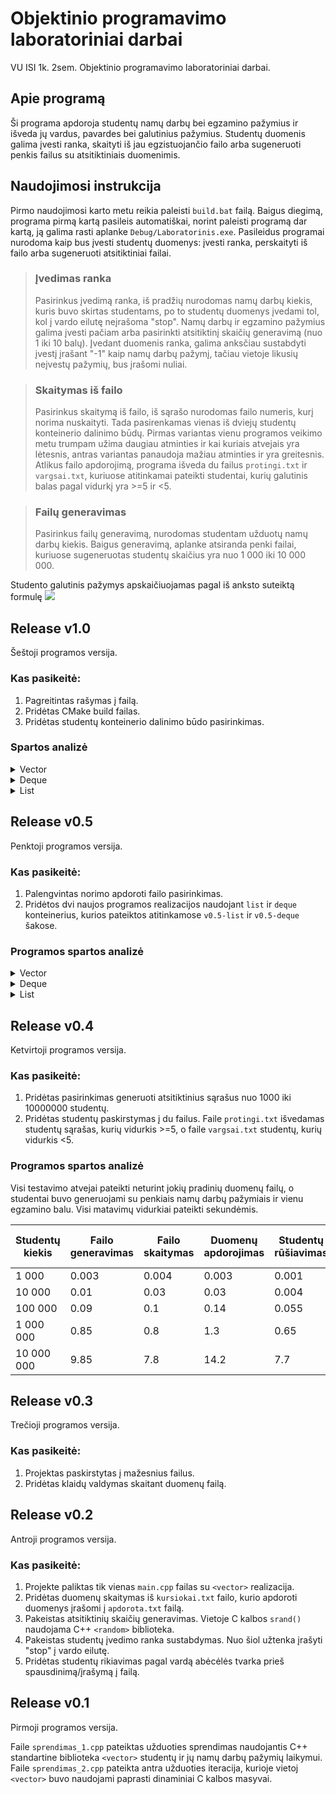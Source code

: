 # Objektinio programavimo laboratoriniai darbai

VU ISI 1k. 2sem. Objektinio programavimo laboratoriniai darbai.

## Apie programą

Ši programa apdoroja studentų namų darbų bei egzamino pažymius ir išveda jų vardus, pavardes bei galutinius pažymius. Studentų duomenis galima įvesti ranka, skaityti iš jau egzistuojančio failo arba sugeneruoti penkis failus su atsitiktiniais duomenimis.

## Naudojimosi instrukcija

Pirmo naudojimosi karto metu reikia paleisti `build.bat` failą. Baigus diegimą, programa pirmą kartą pasileis automatiškai, norint paleisti programą dar kartą, ją galima rasti aplanke `Debug/Laboratorinis.exe`. Pasileidus programai nurodoma kaip bus įvesti studentų duomenys: įvesti ranka, perskaityti iš failo arba sugeneruoti atsitiktiniai failai.

> ### Įvedimas ranka
>
> Pasirinkus įvedimą ranka, iš pradžių nurodomas namų darbų kiekis, kuris buvo skirtas studentams, po to studentų duomenys įvedami tol, kol į vardo eilutę neįrašoma "stop". Namų darbų ir egzamino pažymius galima įvesti pačiam arba pasirinkti atsitiktinį skaičių generavimą (nuo 1 iki 10 balų). Įvedant duomenis ranka, galima anksčiau sustabdyti įvestį įrašant "-1" kaip namų darbų pažymį, tačiau vietoje likusių neįvestų pažymių, bus įrašomi nuliai.

> ### Skaitymas iš failo
>
> Pasirinkus skaitymą iš failo, iš sąrašo nurodomas failo numeris, kurį norima nuskaityti. Tada pasirenkamas vienas iš dviejų studentų konteinerio dalinimo būdų. Pirmas variantas vienu programos veikimo metu trumpam užima daugiau atminties ir kai kuriais atvejais yra lėtesnis, antras variantas panaudoja mažiau atminties ir yra greitesnis. Atlikus failo apdorojimą, programa išveda du failus `protingi.txt` ir `vargsai.txt`, kuriuose atitinkamai pateikti studentai, kurių galutinis balas pagal vidurkį yra >=5 ir <5.

> ### Failų generavimas
>
> Pasirinkus failų generavimą, nurodomas studentam užduotų namų darbų kiekis. Baigus generavimą, aplanke atsiranda penki failai, kuriuose sugeneruotas studentų skaičius yra nuo 1 000 iki 10 000 000.

Studento galutinis pažymys apskaičiuojamas pagal iš anksto suteiktą formulę
![](https://latex.codecogs.com/svg.image?G%20=%200.4%20*%20\frac{\sum_{i=1}^{n}nd_{i}}{n}%20+%200.6%20*%20egz)

## Release v1.0

Šeštoji programos versija.

### Kas pasikeitė:

1. Pagreitintas rašymas į failą.
2. Pridėtas CMake build failas.
3. Pridėtas studentų konteinerio dalinimo būdo pasirinkimas.

### Spartos analizė

<details>
<summary>Vector</summary>

| Studentų kiekis | Failo skaitymas | Duomenų apdorojimas | Studentų rikiavimas | Studentų atskyrimas į dvi grupes\* | Išvedimas į du failus | Visas programos veikimas\* |
| --------------- | --------------- | ------------------- | ------------------- | ---------------------------------- | --------------------- | -------------------------- |
| 1 000           | 0.004           | 0.003               | 0.0009              | 0.0006 / 0.0006                    | 0.003                 | 0.011 / 0.011              |
| 10 000          | 0.03            | 0.03                | 0.001               | 0.002 / 0.001                      | 0.014                 | 0.081 / 0.08               |
| 100 000         | 0.1             | 0.14                | 0.055               | 0.04 / 0.027                       | 0.11                  | 0.46 / 0.45                |
| 1 000 000       | 0.8             | 1.3                 | 0.58                | 0.4 / 0.26                         | 1.1                   | 4.18 / 3.95                |
| 10 000 000      | 8.5             | 13.6                | 4.5                 | 3.9 / 3.2                          | 9.5                   | 41.2 / 39.3                |

\* Pateikti du dalinimo variantų rezultatai - pirmas / antras.

</details>

<details>
<summary>Deque</summary>

| Studentų kiekis | Failo skaitymas | Duomenų apdorojimas | Studentų rikiavimas | Studentų atskyrimas į dvi grupes\* | Išvedimas į du failus | Visas programos veikimas\* |
| --------------- | --------------- | ------------------- | ------------------- | ---------------------------------- | --------------------- | -------------------------- |
| 1 000           | 0.001           | 0.002               | 0.0006              | 0.0007 / 0.0008                    | 0.002                 | 0.0065 / 0.0064            |
| 10 000          | 0.012           | 0.016               | 0.0025              | 0.004 / 0.002                      | 0.016                 | 0.05 / 0.048               |
| 100 000         | 0.096           | 0.16                | 0.05                | 0.05 / 0.033                       | 0.11                  | 0.47 / 0.45                |
| 1 000 000       | 0.85            | 1.5                 | 0.62                | 0.51 / 0.3                         | 1.1                   | 4.58 / 4.3                 |
| 10 000 000      | 8.3             | 13.15               | 5.8                 | 5.55 / 3.16                        | 9.4                   | 42.3 / 39.81               |

\* Pateikti du dalinimo variantų rezultatai - pirmas / antras.

</details>

<details>
<summary>List</summary>

| Studentų kiekis | Failo skaitymas | Duomenų apdorojimas | Studentų rikiavimas | Studentų atskyrimas į dvi grupes\* | Išvedimas į du failus | Visas programos veikimas\* |
| --------------- | --------------- | ------------------- | ------------------- | ---------------------------------- | --------------------- | -------------------------- |
| 1 000           | 0.0015          | 0.002               | 0.0007              | 0.0008                             | 0.003                 | 0.007                      |
| 10 000          | 0.014           | 0.019               | 0.003               | 0.005                              | 0.03                  | 0.07                       |
| 100 000         | 0.1             | 0.15                | 0.045               | 0.06                               | 0.18                  | 0.52                       |
| 1 000 000       | 0.86            | 1.43                | 0.65                | 0.5                                | 1.7                   | 5.2                        |
| 10 000 000      | 8.7             | 15                  | 9.2                 | 4.9                                | 18.5                  | 57.6                       |

\* Pateikti du dalinimo variantų rezultatai - pirmas / antras.

</details>

## Release v0.5

Penktoji programos versija.

### Kas pasikeitė:

1. Palengvintas norimo apdoroti failo pasirinkimas.
2. Pridėtos dvi naujos programos realizacijos naudojant `list` ir `deque` konteinerius, kurios pateiktos atitinkamose `v0.5-list` ir `v0.5-deque` šakose.

### Programos spartos analizė

<details>
<summary>Vector</summary>

| Studentų kiekis | Failo skaitymas | Duomenų apdorojimas | Studentų rikiavimas | Studentų atskyrimas į dvi grupes | Išvedimas į du failus | Visas programos veikimas |
| --------------- | --------------- | ------------------- | ------------------- | -------------------------------- | --------------------- | ------------------------ |
| 1 000           | 0.004           | 0.003               | 0.0009              | 0.0006                           | 0.004                 | 0.011                    |
| 10 000          | 0.03            | 0.03                | 0.001               | 0.002                            | 0.02                  | 0.085                    |
| 100 000         | 0.1             | 0.14                | 0.055               | 0.061                            | 0.17                  | 0.54                     |
| 1 000 000       | 0.8             | 1.3                 | 0.58                | 0.48                             | 1.7                   | 5.1                      |
| 10 000 000      | 8.5             | 15.3                | 9.1                 | 4.84                             | 17.4                  | 56.4                     |

</details>

<details>
<summary>Deque</summary>

| Studentų kiekis | Failo skaitymas | Duomenų apdorojimas | Studentų rikiavimas | Studentų atskyrimas į dvi grupes | Išvedimas į du failus | Visas programos veikimas |
| --------------- | --------------- | ------------------- | ------------------- | -------------------------------- | --------------------- | ------------------------ |
| 1 000           | 0.001           | 0.002               | 0.0006              | 0.0007                           | 0.0045                | 0.0075                   |
| 10 000          | 0.012           | 0.016               | 0.0025              | 0.004                            | 0.024                 | 0.06                     |
| 100 000         | 0.096           | 0.16                | 0.05                | 0.068                            | 0.18                  | 0.55                     |
| 1 000 000       | 0.85            | 1.5                 | 0.62                | 0.51                             | 1.63                  | 5.1                      |
| 10 000 000      | 8.3             | 13.94               | 8.9                 | 4.85                             | 17.8                  | 53.8                     |

</details>

<details>
<summary>List</summary>

| Studentų kiekis | Failo skaitymas | Duomenų apdorojimas | Studentų rikiavimas | Studentų atskyrimas į dvi grupes | Išvedimas į du failus | Visas programos veikimas |
| --------------- | --------------- | ------------------- | ------------------- | -------------------------------- | --------------------- | ------------------------ |
| 1 000           | 0.0015          | 0.002               | 0.0007              | 0.0008                           | 0.003                 | 0.007                    |
| 10 000          | 0.014           | 0.019               | 0.003               | 0.005                            | 0.03                  | 0.07                     |
| 100 000         | 0.1             | 0.15                | 0.045               | 0.06                             | 0.18                  | 0.52                     |
| 1 000 000       | 0.86            | 1.43                | 0.65                | 0.5                              | 1.7                   | 5.2                      |
| 10 000 000      | 8.7             | 15                  | 9.2                 | 4.9                              | 18.5                  | 57.6                     |

</details>

## Release v0.4

Ketvirtoji programos versija.

### Kas pasikeitė:

1. Pridėtas pasirinkimas generuoti atsitiktinius sąrašus nuo 1000 iki 10000000 studentų.
2. Pridėtas studentų paskirstymas į du failus. Faile `protingi.txt` išvedamas studentų sąrašas, kurių vidurkis >=5, o faile `vargsai.txt` studentų, kurių vidurkis <5.

### Programos spartos analizė

Visi testavimo atvejai pateikti neturint jokių pradinių duomenų failų, o studentai buvo generuojami su penkiais namų darbų pažymiais ir vienu egzamino balu. Visi matavimų vidurkiai pateikti sekundėmis.

| Studentų kiekis | Failo generavimas | Failo skaitymas | Duomenų apdorojimas | Studentų rūšiavimas | Išvedimas į du failus | Visas programos veikimas |
| --------------- | ----------------- | --------------- | ------------------- | ------------------- | --------------------- | ------------------------ |
| 1 000           | 0.003             | 0.004           | 0.003               | 0.001               | 0.004                 | 0.011                    |
| 10 000          | 0.01              | 0.03            | 0.03                | 0.004               | 0.02                  | 0.085                    |
| 100 000         | 0.09              | 0.1             | 0.14                | 0.055               | 0.17                  | 0.47                     |
| 1 000 000       | 0.85              | 0.8             | 1.3                 | 0.65                | 1.7                   | 4.45                     |
| 10 000 000      | 9.85              | 7.8             | 14.2                | 7.7                 | 16.5                  | 46.2                     |

## Release v0.3

Trečioji programos versija.

### Kas pasikeitė:

1. Projektas paskirstytas į mažesnius failus.
2. Pridėtas klaidų valdymas skaitant duomenų failą.

## Release v0.2

Antroji programos versija.

### Kas pasikeitė:

1. Projekte paliktas tik vienas `main.cpp` failas su `<vector>` realizacija.
2. Pridėtas duomenų skaitymas iš `kursiokai.txt` failo, kurio apdoroti duomenys įrašomi į `apdorota.txt` failą.
3. Pakeistas atsitiktinių skaičių generavimas. Vietoje C kalbos `srand()` naudojama C++ `<random>` biblioteka.
4. Pakeistas studentų įvedimo ranka sustabdymas. Nuo šiol užtenka įrašyti "stop" į vardo eilutę.
5. Pridėtas studentų rikiavimas pagal vardą abėcėlės tvarka prieš spausdinimą/įrašymą į failą.

## Release v0.1

Pirmoji programos versija.

Faile `sprendimas_1.cpp` pateiktas užduoties sprendimas naudojantis C++ standartine biblioteka `<vector>` studentų ir jų namų darbų pažymių laikymui. Faile `sprendimas_2.cpp` pateikta antra užduoties iteracija, kurioje vietoj `<vector>` buvo naudojami paprasti dinaminiai C kalbos masyvai.
